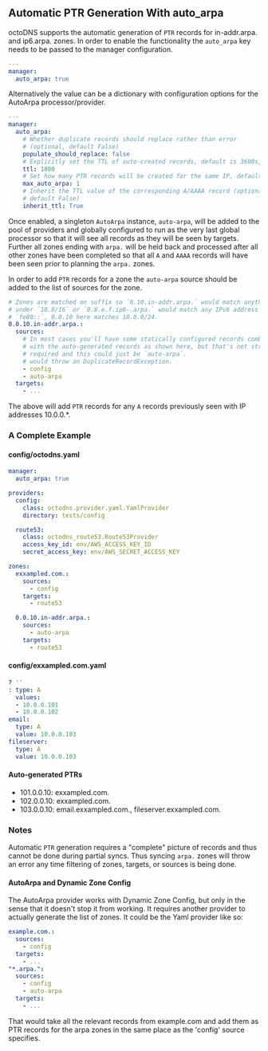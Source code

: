 ## Automatic PTR Generation With auto_arpa

octoDNS supports the automatic generation of `PTR` records for in-addr.arpa. and ip6.arpa. zones. In order to enable the functionality the `auto_arpa` key needs to be passed to the manager configuration.

```yaml
---
manager:
  auto_arpa: true
```

Alternatively the value can be a dictionary with configuration options for the AutoArpa processor/provider.

```yaml
---
manager:
  auto_arpa:
    # Whether duplicate records should replace rather than error
    # (optional, default False)
    populate_should_replace: false
    # Explicitly set the TTL of auto-created records, default is 3600s, 1hr
    ttl: 1800
    # Set how many PTR records will be created for the same IP, default: 999
    max_auto_arpa: 1
    # Inherit the TTL value of the corresponding A/AAAA record (optional,
    # default False)
    inherit_ttl: True
```

Once enabled, a singleton `AutoArpa` instance, `auto-arpa`, will be added to the pool of providers and globally configured to run as the very last global processor so that it will see all records as they will be seen by targets. Further all zones ending with `arpa.` will be held back and processed after all other zones have been completed so that all `A` and `AAAA` records will have been seen prior to planning the `arpa.` zones.

In order to add `PTR` records for a zone the `auto-arpa` source should be added to the list of sources for the zone.

```yaml
# Zones are matched on suffix so `0.10.in-addr.arpa.` would match anything
# under `10.0/16` or `0.8.e.f.ip6-.arpa.` would match any IPv6 address under
# `fe80::`, 0.0.10 here matches 10.0.0/24.
0.0.10.in-addr.arpa.:
  sources:
    # In most cases you'll have some statically configured records combined in
    # with the auto-generated records as shown here, but that's not strictly
    # required and this could just be `auto-arpa`.
    # would throw an DuplicateRecordException.
    - config
    - auto-arpa
  targets:
    - ...
```

The above will add `PTR` records for any `A` records previously seen with IP addresses 10.0.0.*.

### A Complete Example

#### config/octodns.yaml

```yaml
manager:
  auto_arpa: true

providers:
  config:
    class: octodns.provider.yaml.YamlProvider
    directory: tests/config

  route53:
    class: octodns_route53.Route53Provider
    access_key_id: env/AWS_ACCESS_KEY_ID
    secret_access_key: env/AWS_SECRET_ACCESS_KEY

zones:
  exxampled.com.:
    sources:
      - config
    targets:
      - route53

  0.0.10.in-addr.arpa.:
    sources:
      - auto-arpa
    targets:
      - route53
```

#### config/exxampled.com.yaml

```yaml
? ''
: type: A
  values:
  - 10.0.0.101
  - 10.0.0.102
email:
  type: A
  value: 10.0.0.103
fileserver:
  type: A
  value: 10.0.0.103
```

#### Auto-generated PTRs

* 101.0.0.10: exxampled.com.
* 102.0.0.10: exxampled.com.
* 103.0.0.10: email.exxampled.com., fileserver.exxampled.com.

### Notes

Automatic `PTR` generation requires a "complete" picture of records and thus cannot be done during partial syncs. Thus syncing `arpa.` zones will throw an error any time filtering of zones, targets, or sources is being done.

#### AutoArpa and Dynamic Zone Config

The AutoArpa provider works with Dynamic Zone Config, but only in the sense that it doesn't stop it from working. It requires another provider to actually generate the list of zones. It could be the Yaml provider like so:

```yaml
example.com.:
  sources:
    - config
  targets:
    - ...
"*.arpa.":
  sources:
    - config
    - auto-arpa
  targets:
    - ...
```
That would take all the relevant records from example.com and add them as PTR records for the arpa zones in the same place as the 'config' source specifies.
